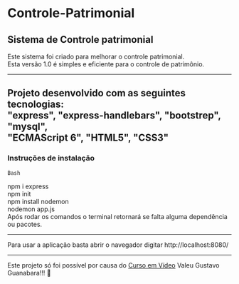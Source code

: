# Controle-Patrimonial
## Sistema de Controle patrimonial
 
Este sistema foi criado para melhorar o controle patrimonial.  
Esta versão 1.0 é simples e eficiente para o controle de patrimônio.  
***
Projeto desenvolvido com as seguintes tecnologias:  
"express", "express-handlebars", "bootstrep", "mysql",   
"ECMAScript 6", "HTML5", "CSS3"  
---
### Instruções de instalação  
```Bash```

npm i express  
npm init  
npm install nodemon  
nodemon app.js  
Após rodar os comandos o terminal retornará se falta alguma dependência ou pacotes.
___
Para usar a aplicação basta abrir o navegador digitar http://localhost:8080/ 
***
Este projeto só foi possível por causa do [Curso em Vídeo](https://www.youtube.com/c/CursoemV%C3%ADdeo) Valeu Gustavo Guanabara!!! 🖖